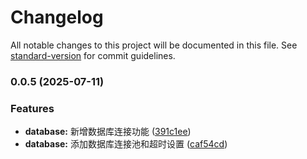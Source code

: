 # Changelog

All notable changes to this project will be documented in this file. See [standard-version](https://github.com/conventional-changelog/standard-version) for commit guidelines.

### 0.0.5 (2025-07-11)


### Features

* **database:** 新增数据库连接功能 ([391c1ee](https://github.com/snroe/selize-common/commit/391c1ee1684d80ce8e5ce708edaa1b46f2fb0cd9))
* **database:** 添加数据库连接池和超时设置 ([caf54cd](https://github.com/snroe/selize-common/commit/caf54cdf9a686c47ddb37588b4ed5e5579b59432))
